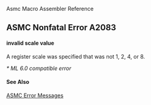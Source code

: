 Asmc Macro Assembler Reference

## ASMC Nonfatal Error A2083

#### invalid scale value

A register scale was specified that was not 1, 2, 4, or 8.

_* ML 6.0 compatible error_

#### See Also

[ASMC Error Messages](readme.md)